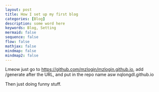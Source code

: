 ```yaml
---
layout: post
title: How I set up my first blog
categories: [Blog]
description: some word here
keywords: Blog, Setting
mermaid: false
sequence: false
flow: false
mathjax: false
mindmap: false
mindmap2: false
---
```


Lmeow just go to https://github.com/mzlogin/mzlogin.github.io, add /generate after the URL, and put in the repo name asw nqlongdl.github.io

Then just doing funny stuff.
